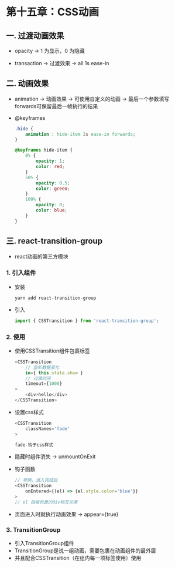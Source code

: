 # 第十五章：CSS动画

## 一. 过渡动画效果
* opacity -> 1 为显示，0 为隐藏

* transaction -> 过渡效果 -> all 1s ease-in

## 二. 动画效果
* animation -> 动画效果 -> 可使用自定义的动画 -> 最后一个参数填写forwards可保留最后一帧执行的结果

* @keyframes
    ```css
    .hide {
        animation : hide-item 2s ease-in forwards;
    }
    
    @keyframes hide-item {
        0% {
            opacity: 1;
            color: red;
        }
        50% {
            opacity: 0.5;
            color: green;
        }
        100% {
            opacity: 0;
            color: blue;
        }
    }
    ```

## 三. react-transition-group
* react动画的第三方模块

### 1. 引入组件
* 安装
    ```shell
    yarn add react-transition-group
    ```
* 引入
    ```javascript
    import { CSSTransition } from 'react-transition-group';
    ```

### 2. 使用

* 使用CSSTransition组件包裹标签
    ```javascript
    <CSSTransition
        // 监听数据变化
        in={ this.state.show }
        // 过渡时间
        timeout={1000}
    >
        <div>hello</div>
    </CSSTransition>
    ```
* 设置css样式
    ```javascript
    <CSSTransition
        classNames='fade'
    >
    ```
    ```css
    fade-钩子css样式
    ```
    
* 隐藏时组件消失 -> unmountOnExit

* 钩子函数
    ```javascript
    // 举例，进入完成后
    <CSSTransition
        onEntered={(el) => {el.style.color='blue'}}
    >
    // el 指被包裹的div标签元素
    ```

* 页面进入时就执行动画效果 -> appear={true}

### 3. TransitionGroup
* 引入TransitionGroup组件
* TransitionGroup是说一组动画，需要包裹在动画组件的最外层
* 并且配合CSSTransition（在组内每一项标签使用）使用
